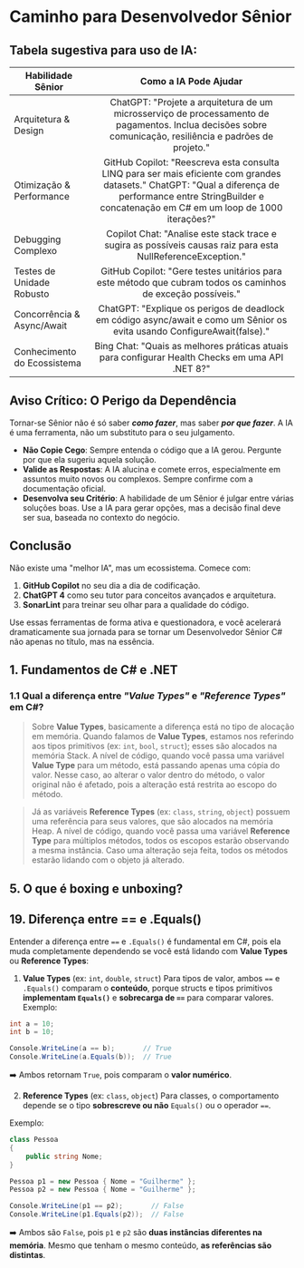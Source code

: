 # Caminho para Desenvolvedor Sênior


## Tabela sugestiva para uso de IA:

| Habilidade Sênior  | Como a IA Pode Ajudar |
| ------------- |:-------------:|
| Arquitetura & Design | ChatGPT: "Projete a arquitetura de um microsserviço de processamento de pagamentos. Inclua decisões sobre comunicação, resiliência e padrões de projeto." |
| Otimização & Performance | GitHub Copilot: "Reescreva esta consulta LINQ para ser mais eficiente com grandes datasets." ChatGPT: "Qual a diferença de performance entre StringBuilder e concatenação em C# em um loop de 1000 iterações?" |
| Debugging Complexo | Copilot Chat: "Analise este stack trace e sugira as possíveis causas raiz para esta NullReferenceException." |
| Testes de Unidade Robusto | GitHub Copilot: "Gere testes unitários para este método que cubram todos os caminhos de exceção possíveis." |
| Concorrência & Async/Await | ChatGPT: "Explique os perigos de deadlock em código async/await e como um Sênior os evita usando ConfigureAwait(false)." |
| Conhecimento do Ecossistema | Bing Chat: "Quais as melhores práticas atuais para configurar Health Checks em uma API .NET 8?" |

## Aviso Crítico: O Perigo da Dependência
Tornar-se Sênior não é só saber **_como fazer_**, mas saber **_por que fazer_**. A IA é uma ferramenta, não um substituto para o seu julgamento.
* **Não Copie Cego**: Sempre entenda o código que a IA gerou. Pergunte por que ela sugeriu aquela solução.
* **Valide as Respostas**: A IA alucina e comete erros, especialmente em assuntos muito novos ou complexos. Sempre confirme com a documentação oficial.
* **Desenvolva seu Critério**: A habilidade de um Sênior é julgar entre várias soluções boas. Use a IA para gerar opções, mas a decisão final deve ser sua, baseada no contexto do negócio.

## Conclusão
Não existe uma "melhor IA", mas um ecossistema. Comece com:
1. **GitHub Copilot** no seu dia a dia de codificação.
2. **ChatGPT 4** como seu tutor para conceitos avançados e arquitetura.
3. **SonarLint** para treinar seu olhar para a qualidade do código.

Use essas ferramentas de forma ativa e questionadora, e você acelerará dramaticamente sua jornada para se tornar um Desenvolvedor Sênior C# não apenas no título, mas na essência.

## 1. Fundamentos de C# e .NET

### 1.1 Qual a diferença entre _"Value Types"_ e _"Reference Types"_ em C#?
> Sobre **Value Types**, basicamente a diferença está no tipo de alocação em memória.
Quando falamos de **Value Types**, estamos nos referindo aos tipos primitivos (ex: `int`, `bool`, `struct`); esses são alocados na memória Stack.
A nível de código, quando você passa uma variável **Value Type** para um método, está passando apenas uma cópia do valor. Nesse caso, ao alterar o valor dentro do método, o valor original não é afetado, pois a alteração está restrita ao escopo do método.

> Já as variáveis **Reference Types** (ex: `class`, `string`, `object`) possuem uma referência para seus valores, que são alocados na memória Heap.
A nível de código, quando você passa uma variável **Reference Type** para múltiplos métodos, todos os escopos estarão observando a mesma instância. Caso uma alteração seja feita, todos os métodos estarão lidando com o objeto já alterado.

## 5. O que é boxing e unboxing?


## 19. Diferença entre == e .Equals()
Entender a diferença entre `==` e `.Equals()` é fundamental em C#, pois ela muda completamente dependendo se você está lidando com **Value Types** ou **Reference Types**:

 1. **Value Types** (ex: `int`, `double`, `struct`)
Para tipos de valor, ambos `==` e `.Equals()` comparam o **conteúdo**, porque structs e tipos primitivos **implementam `Equals()`** e **sobrecarga de `==`** para comparar valores.
Exemplo:
```csharp
int a = 10;
int b = 10;

Console.WriteLine(a == b);       // True
Console.WriteLine(a.Equals(b));  // True
```
➡️ Ambos retornam `True`, pois comparam o **valor numérico**.

 2. **Reference Types** (ex: `class`, `object`)
Para classes, o comportamento depende se o tipo **sobrescreve ou não** `Equals()` ou o operador `==`.

Exemplo:
```csharp
class Pessoa
{
    public string Nome;
}

Pessoa p1 = new Pessoa { Nome = "Guilherme" };
Pessoa p2 = new Pessoa { Nome = "Guilherme" };

Console.WriteLine(p1 == p2);       // False
Console.WriteLine(p1.Equals(p2));  // False
```
➡️ Ambos são `False`, pois `p1` e `p2` são **duas instâncias diferentes na memória**.
Mesmo que tenham o mesmo conteúdo, **as referências são distintas**.
